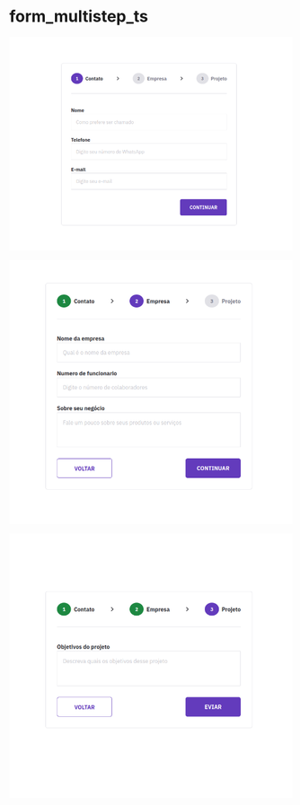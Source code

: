 # form_multistep_ts

![form in action](./src/assets/img/github/shot_1.png)

![form in action](./src/assets/img/github/shot_2.png)

![form in action](./src/assets/img/github/shot_3.png)